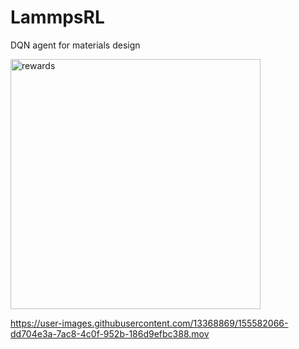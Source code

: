 # LammpsRL
DQN agent for materials design

<img width="400" alt="rewards" src="https://user-images.githubusercontent.com/13368869/155581670-d557f0e7-eb8b-4d43-9b35-b468105c0e57.png">






https://user-images.githubusercontent.com/13368869/155582066-dd704e3a-7ac8-4c0f-952b-186d9efbc388.mov


